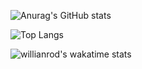 



![Anurag's GitHub stats](https://stat-rvdrover.vercel.app/api?username=rvdrover&count_private=true&show_icons=true&theme=tokyonight)

![Top Langs](https://stat-rvdrover.vercel.app/api/top-langs/?username=rvdrover&layout=compact&theme=tokyonight)


![willianrod's wakatime stats](https://stat-rvdrover.vercel.app/api/wakatime/?username=rvdrover&layout=compact)

